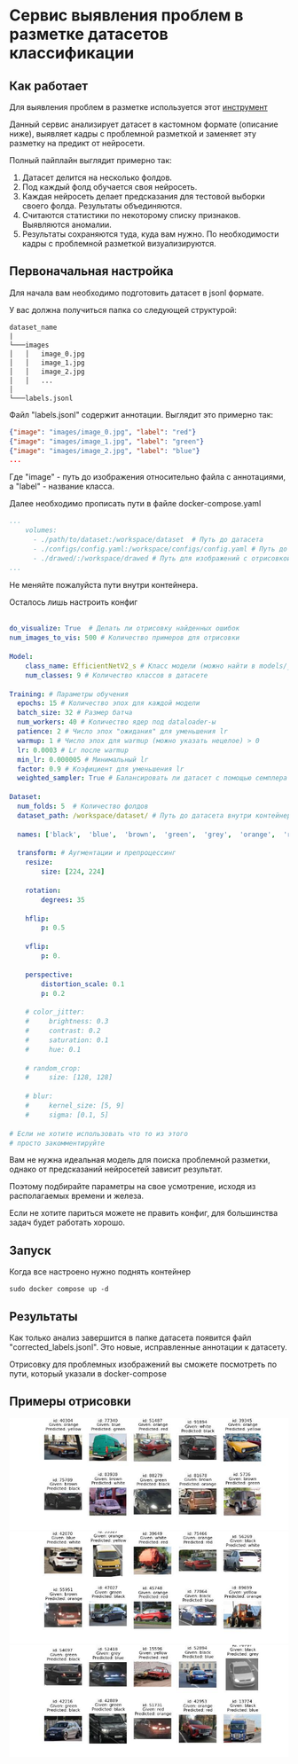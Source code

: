 # Сервис выявления проблем в разметке датасетов классификации

## Как работает

Для выявления проблем в разметке используется этот [инструмент](https://github.com/cleanlab/cleanlab)

Данный сервис анализирует датасет в кастомном формате (описание ниже), выявляет кадры с проблемной разметкой и заменяет эту разметку на предикт от нейросети.

Полный пайплайн выглядит примерно так:

1) Датасет делится на несколько фолдов.
2) Под каждый фолд обучается своя нейросеть.
3) Каждая нейросеть делает предсказания для тестовой выборки своего фолда. Результаты объединяются.
4) Считаются статистики по некоторому списку признаков. Выявляются аномалии.
5) Результаты сохраняются туда, куда вам нужно. По необходимости кадры с проблемной разметкой визуализируются.

## Первоначальная настройка

Для начала вам необходимо подготовить датасет в jsonl формате.

У вас должна получиться папка со следующей структурой:

```
dataset_name
|
└───images
│   │   image_0.jpg
│   │   image_1.jpg
│   │   image_2.jpg
│   │   ...
│   
└───labels.jsonl

```

Файл "labels.jsonl" содержит аннотации. Выглядит это примерно так:

```json
{"image": "images/image_0.jpg", "label": "red"}
{"image": "images/image_1.jpg", "label": "green"}
{"image": "images/image_2.jpg", "label": "blue"}
...

```

Где "image" - путь до изображения относительно файла с аннотациями, а "label" - название класса.


Далее необходимо прописать пути в файле docker-compose.yaml

```yaml
...
    volumes:
      - ./path/to/dataset:/workspace/dataset  # Путь до датасета
      - ./configs/config.yaml:/workspace/configs/config.yaml # Путь до конфига
      - ./drawed/:/workspace/drawed # Путь для изображений с отрисовкой
...

```
Не меняйте пожалуйста пути внутри контейнера.

Осталось лишь настроить конфиг

```yaml

do_visualize: True  # Делать ли отрисовку найденных ошибок
num_images_to_vis: 500 # Количество примеров для отрисовки

Model:
    class_name: EfficientNetV2_s # Класс модели (можно найти в models/__init__.py)
    num_classes: 9 # Количество классов в датасете

Training: # Параметры обучения
  epochs: 15 # Количество эпох для каждой модели
  batch_size: 32 # Размер батча
  num_workers: 40 # Количество ядер под dataloader-ы
  patience: 2 # Число эпох "ожидания" для уменьшения lr
  warmup: 1 # Число эпох для warmup (можно указать нецелое) > 0
  lr: 0.0003 # Lr после warmup
  min_lr: 0.000005 # Минимальный lr
  factor: 0.9 # Коэфициент для уменьшения lr
  weighted_sampler: True # Балансировать ли датасет с помощью семплера

Dataset:
  num_folds: 5  # Количество фолдов
  dataset_path: /workspace/dataset/ # Путь до датасета внутри контейнера (не надо менять)

  names: ['black',  'blue',  'brown',  'green',  'grey',  'orange',  'red',  'white',  'yellow'] # Имена классов

  transform: # Аугментации и препроцессинг
    resize: 
        size: [224, 224] 

    rotation: 
        degrees: 35

    hflip: 
        p: 0.5
    
    vflip:
        p: 0.  

    perspective:
        distortion_scale: 0.1
        p: 0.2

    # color_jitter:
    #     brightness: 0.3
    #     contrast: 0.2
    #     saturation: 0.1
    #     hue: 0.1

    # random_crop: 
    #     size: [128, 128]

    # blur: 
    #     kernel_size: [5, 9]
    #     sigma: [0.1, 5]

# Если не хотите использовать что то из этого
# просто закомментируйте

```

Вам не нужна идеальная модель для поиска проблемной разметки, однако от предсказаний нейросетей зависит результат.

Поэтому подбирайте параметры на свое усмотрение, исходя из располагаемых времени и железа. 

Если не хотите париться можете не править конфиг, для большинства задач будет работать хорошо.


## Запуск

Когда все настроено нужно поднять контейнер

```
sudo docker compose up -d
```

## Результаты

Как только анализ завершится в папке датасета появится файл "corrected_labels.jsonl". Это новые, исправленные аннотации к датасету.

Отрисовку для проблемных изображений вы сможете посмотреть по пути, который указали в docker-compose


## Примеры отрисовки

![](media/ex0.jpg)
![](media/ex1.jpg)
![](media/ex2.jpg)
